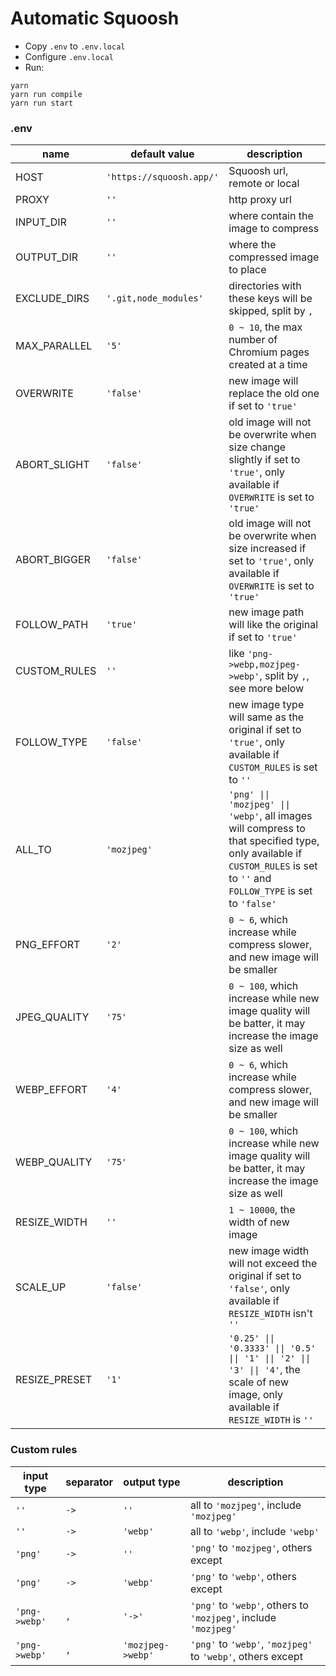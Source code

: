 # Automatic Squoosh

- Copy `.env` to `.env.local`
- Configure `.env.local`
- Run:

```
yarn
yarn run compile
yarn run start
```

### .env

| name | default value | description |
| --- | --- | --- |
| HOST | `'https://squoosh.app/'` | Squoosh url, remote or local |
| PROXY | `''` | http proxy url |
| INPUT_DIR | `''` | where contain the image to compress |
| OUTPUT_DIR | `''` | where the compressed image to place |
| EXCLUDE_DIRS | `'.git,node_modules'` | directories with these keys will be skipped, split by `,` |
| MAX_PARALLEL | `'5'` | `0 ~ 10`, the max number of Chromium pages created at a time |
| OVERWRITE | `'false'` | new image will replace the old one if set to `'true'` |
| ABORT_SLIGHT | `'false'` | old image will not be overwrite when size change slightly if set to `'true'`, only available if `OVERWRITE` is set to `'true'` |
| ABORT_BIGGER | `'false'` | old image will not be overwrite when size increased if set to `'true'`, only available if `OVERWRITE` is set to `'true'` |
| FOLLOW_PATH | `'true'` | new image path will like the original if set to `'true'` |
| CUSTOM_RULES | `''` | like `'png->webp,mozjpeg->webp'`, split by `,`, see more below |
| FOLLOW_TYPE | `'false'` | new image type will same as the original if set to `'true'`, only available if `CUSTOM_RULES` is set to `''` |
| ALL_TO | `'mozjpeg'` | `'png' \|\| 'mozjpeg' \|\| 'webp'`, all images will compress to that specified type, only available if `CUSTOM_RULES` is set to `''` and `FOLLOW_TYPE` is set to `'false'` |
| PNG_EFFORT | `'2'` | `0 ~ 6`, which increase while compress slower, and new image will be smaller |
| JPEG_QUALITY | `'75'` | `0 ~ 100`, which increase while new image quality will be batter, it may increase the image size as well |
| WEBP_EFFORT | `'4'` | `0 ~ 6`, which increase while compress slower, and new image will be smaller |
| WEBP_QUALITY | `'75'` | `0 ~ 100`, which increase while new image quality will be batter, it may increase the image size as well |
| RESIZE_WIDTH | `''` | `1 ~ 10000`, the width of new image |
| SCALE_UP | `'false'` | new image width will not exceed the original if set to `'false'`, only available if `RESIZE_WIDTH` isn't `''` |
| RESIZE_PRESET | `'1'` | `'0.25' \|\| '0.3333' \|\| '0.5' \|\| '1' \|\| '2' \|\| '3' \|\| '4'`, the scale of new image, only available if `RESIZE_WIDTH` is `''` |

### Custom rules

| input type | separator | output type | description |
| --- | --- | --- | --- |
| `''` | `->` | `''` | all to `'mozjpeg'`, include `'mozjpeg'` |
| `''` | `->` | `'webp'` | all to `'webp'`, include `'webp'` |
| `'png'` | `->` | `''` | `'png'` to `'mozjpeg'`, others except |
| `'png'` | `->` | `'webp'` | `'png'` to `'webp'`, others except |
| `'png->webp'` | `,` | `'->'` | `'png'` to `'webp'`, others to `'mozjpeg'`, include `'mozjpeg'` |
| `'png->webp'` | `,` | `'mozjpeg->webp'` | `'png'` to `'webp'`, `'mozjpeg'` to `'webp'`, others except |
